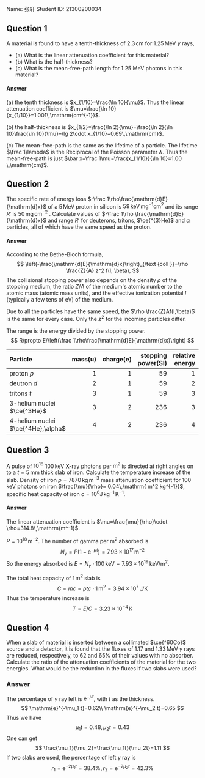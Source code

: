 Name: 张轩
Student ID: 21300200034

## Question 1

A material is found to have a tenth-thickness of $2.3\,\mathrm{cm}$ for $1.25\,\mathrm{MeV}$ $\gamma$ rays, 

- (a) What is the linear attenuation coefficient for this material? 
- (b) What is the half-thickness? 
- (c) What is the mean-free-path length for 1.25 MeV photons in this material?

#### Answer

(a) the tenth thickness is $x_{1/10}=\frac{\ln 10}{\mu}$. Thus the linear attenuation coefficient is $\mu=\frac{\ln 10}{x_{1/10}}=1.001\,\mathrm{cm^{-1}}$.

(b) the half-thickness is $x_{1/2}=\frac{\ln 2}{\mu}=\frac{\ln 2}{\ln 10}\frac{\ln 10}{\mu}=\lg 2\cdot x_{1/10}=0.69\,\mathrm{cm}$.

(c) The mean-free-path is the same as the lifetime of a particle. The lifetime $\frac 1\lambda$ is the Reciprocal of the Poisson parameter $\lambda$. Thus the mean-free-path is just $\bar x=\frac 1\mu=\frac{x_{1/10}}{\ln 10}=1.00 \,\mathrm{cm}$.

## Question 2

The specific rate of energy loss $-\frac 1\rho\frac{\mathrm{d}E}{\mathrm{d}x}$ of a $5\,\mathrm{MeV}$ proton in silicon is $59\,\mathrm{keV\,mg^{-1}cm^2}$ and its range $R'$ is $50 \,\mathrm{mg\,cm^{-2}}$ . Calculate values of $-\frac 1\rho \frac{\mathrm{d}E}{\mathrm{d}x}$ and range $R'$ for deuterons, tritons, $\ce{^{3}He}$ and $\alpha$ particles, all of which have the same speed as the proton.

#### Answer

According to the Bethe-Bloch formula,
$$
\left(-\frac{\mathrm{d}E}{\mathrm{d}x}\right)_{\text {coll }}=\rho \frac{Z}{A} z^2 f(I, \beta),
$$
The collisional stopping power also depends on the density $\rho$ of the stopping medium, the ratio $Z/A$ of the medium's atomic number to the atomic mass (atomic mass units), and the effective ionization potential $I$ (typically a few tens of eV) of the medium.

Due to all the particles have the same speed, the $\rho \frac{Z}Af(I,\beta)$ is the same for every case. Only the $z^2$ for the incoming particles differ.

The range is the energy divided by the stopping power.
$$
R\propto E/\left(\frac 1\rho\frac{\mathrm{d}E}{\mathrm{d}x}\right)
$$

| Particle                           |   mass(u) |   charge(e) |   stopping power(SI) |   relative energy |   Range |
|:-----------------------------------|----------:|------------:|---------------------:|------------------:|--------:|
| proton $p$                         |         1 |           1 |                   59 |                 1 |    50   |
| deutron $d$                        |         2 |           1 |                   59 |                 2 |   100   |
| tritons $t$                        |         3 |           1 |                   59 |                 3 |   150   |
| 3-helium nuclei $\ce{^3He}$        |         3 |           2 |                  236 |                 3 |    37.5 |
| 4-helium nuclei $\ce{^4He},\alpha$ |         4 |           2 |                  236 |                 4 |    50   |

## Question 3

A pulse of $10^{18}$ $100\,\mathrm{keV}$ X-ray photons per $\mathrm{m^2}$ is directed at right angles on to a $t=5\,\mathrm{mm}$ thick slab of iron. Calculate the temperature increase of the slab. Density of iron $\rho= 7870\,\mathrm{kg\,m^{-3}}$ mass attenuation coefficient for $100\,\mathrm{keV}$ photons on iron $\frac{\mu}{\rho}= 0.04\,\mathrm{ m^2 kg^{-1}}$, specific heat capacity of iron $c= 10^6 \mathrm{J\,kg^{-1}\,K^{-1}}$.

#### Answer

The linear attenuation coefficient is $\mu=\frac{\mu}{\rho}\cdot \rho=314.8\,\mathrm{m^-1}$.

$P=10^{18}\,\mathrm{m^{-2}}$. The number of gamma per $\mathrm{m}^2$ absorbed is
$$
N_\gamma =P(1-\mathrm{e}^{-\mu t})=7.93\times 10^{17}\,\mathrm{m^{-2}}
$$
So the energy absorbed is $E=N_\gamma \cdot 100\,\mathrm{keV}=7.93\times 10^{19}\,\mathrm{keV/m^2}$.

The total heat capacity of $1\,\mathrm{m^2}$ slab is
$$
C=mc=\rho tc\cdot 1\,\mathrm{m^2}=3.94\times 10^7 \,\mathrm{J/K}
$$
Thus the temperature increase is
$$
T = E/C = 3.23\times 10^{-4}\,\mathrm{K}
$$

## Question 4

When a slab of material is inserted between a collimated $\ce{^60Co}$ source and a detector, it is found that the fluxes of $1.17$ and $1.33\,\mathrm{MeV}$ $\gamma$ rays are reduced, respectively, to $62$ and $65\%$ of their values with no absorber. Calculate the ratio of the attenuation coefficients of the material for the two energies. What would be the reduction in the fluxes if two slabs were used?

### Answer

The percentage of $\gamma$ ray left is $\mathrm{e}^{-\mu t}$, with $t$ as the thickness.
$$
\mathrm{e}^{-\mu_1 t}=0.62\\
\mathrm{e}^{-\mu_2 t}=0.65
$$
Thus we have
$$
\mu_1t= 0.48,\mu_2t=0.43
$$
One can get
$$
\frac{\mu_1}{\mu_2}=\frac{\mu_1t}{\mu_2t}=1.11
$$
If two slabs are used, the percentage of left $\gamma$ ray is
$$
r_1=\mathrm{e}^{-2\mu_1t}=38.4\%,r_2=\mathrm{e}^{-2\mu_2t}=42.3\%
$$
